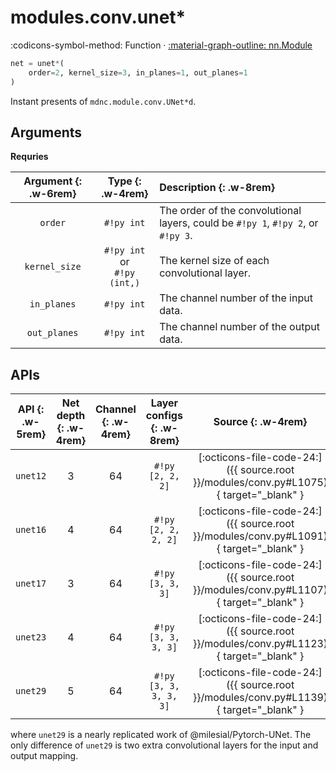 # modules.conv.unet*

:codicons-symbol-method: Function · [:material-graph-outline: nn.Module][torch-module]

```python
net = unet*(
    order=2, kernel_size=3, in_planes=1, out_planes=1
)
```

Instant presents of `mdnc.module.conv.UNet*d`.

## Arguments

**Requries**

| Argument {: .w-6rem} | Type {: .w-4rem} | Description {: .w-8rem} |
| :------: | :-----: | :---------- |
| `order` | `#!py int` | The order of the convolutional layers, could be `#!py 1`, `#!py 2`, or `#!py 3`. |
| `kernel_size` | `#!py int` or<br>`#!py (int,)` | The kernel size of each convolutional layer. |
| `in_planes` | `#!py int` | The channel number of the input data. |
| `out_planes` | `#!py int` | The channel number of the output data. |

## APIs

| API {: .w-5rem} | Net depth {: .w-4rem} | Channel {: .w-4rem} | Layer configs {: .w-8rem} | Source {: .w-4rem} |
| :-----: | :-------: | :-----: | :-----------: | :-----: |
| `unet12` | 3 | 64 | `#!py [2, 2, 2]` | [:octicons-file-code-24:]({{ source.root }}/modules/conv.py#L1075){ target="_blank" } |
| `unet16` | 4 | 64 | `#!py [2, 2, 2, 2]` | [:octicons-file-code-24:]({{ source.root }}/modules/conv.py#L1091){ target="_blank" } |
| `unet17` | 3 | 64 | `#!py [3, 3, 3]` | [:octicons-file-code-24:]({{ source.root }}/modules/conv.py#L1107){ target="_blank" } |
| `unet23` | 4 | 64 | `#!py [3, 3, 3, 3]` | [:octicons-file-code-24:]({{ source.root }}/modules/conv.py#L1123){ target="_blank" } |
| `unet29` | 5 | 64 | `#!py [3, 3, 3, 3, 3]` | [:octicons-file-code-24:]({{ source.root }}/modules/conv.py#L1139){ target="_blank" } |

where `unet29` is a nearly replicated work of @milesial/Pytorch-UNet. The only difference of `unet29` is two extra convolutional layers for the input and output mapping.

[torch-module]:https://pytorch.org/docs/stable/generated/torch.nn.Module.html "torch.nn.Module"
